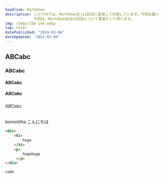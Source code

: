 ```yaml
---
headline: Markdown
description: このブログは、Markdownをjsx記法に変換して作成しています。今現在書いているこちらもそうです。
             今回は、Markdown記法の記述について書留たいと思います。
img: /Imgs/256-144.webp
tag: Other
datePublished: "2024-03-06"
dateUpdated: "2024-03-06"
---
```

## ABCabc
 ### ABCabc
#### ABCabc
##### ABCabc
###### ABCabc

konnnitiha
こんにちは

```html
<div>
    <h1>
        hoge
    </h1>
    <p>
        hogehoge
     </p>
</div>
```
`code`
